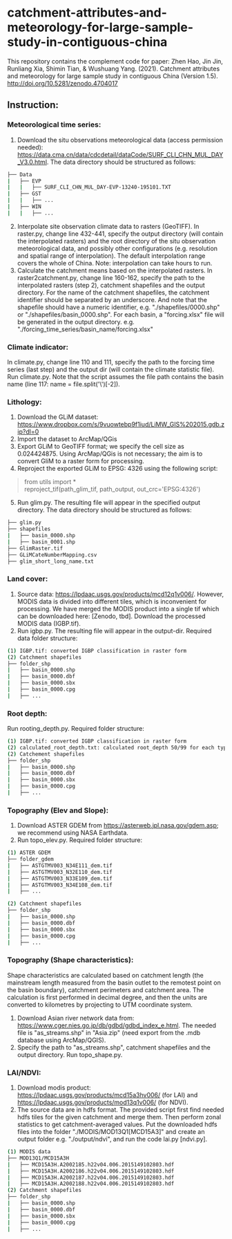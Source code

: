 # catchment-attributes-and-meteorology-for-large-sample-study-in-contiguous-china
This repository contains the complement code for paper: Zhen Hao, Jin Jin, Runliang Xia, Shimin Tian, &amp; Wushuang Yang. (2021). Catchment attributes and meteorology for large sample study in contiguous China (Version 1.5). http://doi.org/10.5281/zenodo.4704017

## Instruction:
### Meteorological time series:

1. Download the situ observations meteorological data (access permission needed): https://data.cma.cn/data/cdcdetail/dataCode/SURF_CLI_CHN_MUL_DAY_V3.0.html. The data directory should be structured as follows:
```bash
├── Data  
|   ├── EVP  
|   |   ├── SURF_CLI_CHN_MUL_DAY-EVP-13240-195101.TXT  
|   ├── GST  
|   |   ├── ...  
|   ├── WIN  
|   |   ├── ...  
```
2. Interpolate site observation climate data to rasters (GeoTIFF). In raster.py, change line 432-441, specify the output directory (will contain the interpolated rasters) and the root directory of the situ observation meteorological data, and possibly other configurations (e.g. resolution and spatial range of interpolation). The default interpolation range covers the whole of China. Note: interpolation can take hours to run.
3. Calculate the catchment means based on the interpolated rasters. In raster2catchment.py, change line 160-162, specify the path to the interpolated rasters (step 2), catchment shapefiles and the output directory. For the name of the catchment shapefiles, the catchment identifier should be separated by an underscore. And note that the shapefile should have a numeric identifier, e.g. "./shapefiles/0000.shp" or "./shapefiles/basin_0000.shp". For each basin, a "forcing.xlsx" file will be generated in the output directory.  e.g. "./forcing_time_series/basin_name/forcing.xlsx"

### Climate indicator:
In climate.py, change line 110 and 111, specify the path to the forcing time series (last step) and the output dir (will contain the climate statistic file). Run climate.py. 
Note that the script assumes the file path contains the basin name (line 117: name = file.split('\\')[-2]).

### Lithology:
1. Download the GLiM dataset: https://www.dropbox.com/s/9vuowtebp9f1iud/LiMW_GIS%202015.gdb.zip?dl=0
2. Import the dataset to ArcMap/QGis
3. Export GLiM to GeoTIFF format; we specify the cell size as 0.024424875. Using ArcMap/QGis is not necessary; the aim is to convert GliM to a raster form for processing.
4. Reproject the exported GLiM to EPSG: 4326 using the following script:

> from utils import * <br>
> reproject_tif(path_glim_tif, path_output, out_crc='EPSG:4326') <br>

5. Run glim.py. The resulting file will appear in the specified output directory. The data directory should be structured as follows:

```bash
├── glim.py
├── shapefiles
|   ├── basin_0000.shp
|   ├── basin_0001.shp
├── GlimRaster.tif
├── GLiMCateNumberMapping.csv
├── glim_short_long_name.txt
```

### Land cover:
1. Source data: https://lpdaac.usgs.gov/products/mcd12q1v006/. However, MODIS data is divided into different tiles, which is inconvenient for processing. We have merged the MODIS product into a single tif which can be downloaded here: [Zenodo, tbd]. Download the processed MODIS data (IGBP.tif).
2. Run igbp.py. The resulting file will appear in the output-dir. Required data folder structure:
```bash
(1) IGBP.tif: converted IGBP classification in raster form
(2) Catchment shapefiles
├── folder_shp
|   ├── basin_0000.shp
|   ├── basin_0000.dbf
|   ├── basin_0000.sbx
|   ├── basin_0000.cpg
|   ├── ...
```

### Root depth:
Run rooting_depth.py. Required folder structure:
```bash
(1) IGBP.tif: converted IGBP classification in raster form
(2) calculated_root_depth.txt: calculated root_depth 50/99 for each type of land cover based on Eq. (2) and Table 2 in (Zeng 2001)
(2) Catchement shapefiles
├── folder_shp
|   ├── basin_0000.shp
|   ├── basin_0000.dbf
|   ├── basin_0000.sbx
|   ├── basin_0000.cpg
|   ├── ...
```

### Topography (Elev and Slope):
1. Download ASTER GDEM from https://asterweb.jpl.nasa.gov/gdem.asp; we recommend using NASA Earthdata. 
2. Run topo_elev.py. Required folder structure:
```bash
(1) ASTER GDEM
├── folder_gdem
|   ├── ASTGTMV003_N34E111_dem.tif
|   ├── ASTGTMV003_N32E110_dem.tif
|   ├── ASTGTMV003_N33E109_dem.tif
|   ├── ASTGTMV003_N34E108_dem.tif
|   ├── ...

(2) Catchment shapefiles
├── folder_shp
|   ├── basin_0000.shp
|   ├── basin_0000.dbf
|   ├── basin_0000.sbx
|   ├── basin_0000.cpg
|   ├── ...
```

### Topography (Shape characteristics):
Shape characteristics are calculated based on catchment length (the mainstream length measured from the basin outlet to the remotest point on the basin boundary), catchment perimeters and catchment area. The calculation is first performed in decimal degree, and then the units are converted to kilometres by projecting to UTM coordinate system.

1. Download Asian river network data from: https://www.cger.nies.go.jp/db/gdbd/gdbd_index_e.html. The needed file is "as_streams.shp" in "Asia.zip" (need export from the .mdb database using ArcMap/QGIS).
2. Specify the path to "as_streams.shp", catchment shapefiles and the output directory. Run topo_shape.py.


### LAI/NDVI:

1. Download modis product: https://lpdaac.usgs.gov/products/mcd15a3hv006/ (for LAI) and https://lpdaac.usgs.gov/products/mod13q1v006/ (for NDVI). 
2. The source data are in hdfs format. The provided script first find needed hdfs tiles for the given catchment and merge them. Then perform zonal statistics to get catchment-averaged values. Put the downloaded hdfs files into the folder "./MODIS/MOD13Q1[MCD15A3]" and create an output folder e.g. "./output/ndvi", and run the code lai.py [ndvi.py].
```bash
(1) MODIS data
├── MOD13Q1/MCD15A3H
|   ├── MCD15A3H.A2002185.h22v04.006.2015149102803.hdf
|   ├── MCD15A3H.A2002186.h22v04.006.2015149102803.hdf
|   ├── MCD15A3H.A2002187.h22v04.006.2015149102803.hdf
|   ├── MCD15A3H.A2002188.h22v04.006.2015149102803.hdf
(2) Catchment shapefiles
├── folder_shp
|   ├── basin_0000.shp
|   ├── basin_0000.dbf
|   ├── basin_0000.sbx
|   ├── basin_0000.cpg
|   ├── ...
```


